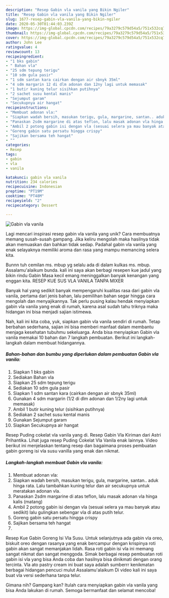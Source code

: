 ```yaml
---
description: "Resep Gabin vla vanila yang Bikin Ngiler"
title: "Resep Gabin vla vanila yang Bikin Ngiler"
slug: 1677-resep-gabin-vla-vanila-yang-bikin-ngiler
date: 2020-05-30T01:44:03.239Z
image: https://img-global.cpcdn.com/recipes/79a3279c579d54a5/751x532cq70/gabin-vla-vanila-foto-resep-utama.jpg
thumbnail: https://img-global.cpcdn.com/recipes/79a3279c579d54a5/751x532cq70/gabin-vla-vanila-foto-resep-utama.jpg
cover: https://img-global.cpcdn.com/recipes/79a3279c579d54a5/751x532cq70/gabin-vla-vanila-foto-resep-utama.jpg
author: John Lee
ratingvalue: 4
reviewcount: 13
recipeingredient:
- "1 bks gabin"
- " Bahan vla"
- "25 sdm tepung terigu"
- "10 sdm gula pasir"
- "1 sdm santan kara cairkan dengan air sbnyk 35ml"
- "4 sdm margarin 12 di dlm adonan dan 12ny lagi untuk memasak"
- "1 butir kuning telur sisihkan putihnya"
- "2 sachet susu kental manis"
- "Sejumput garam"
- "Secukupnya air hangat"
recipeinstructions:
- "Membuat adonan vla:"
- "Siapkan wadah bersih, masukan terigu, gula, margarine, santan.. aduk hinga rata. Lalu tambahkan kuning telur dan air secukupnya untuk meratakan adonan vla."
- "Panaskan 2sdm margarine di atas teflon, lalu masak adonan vla hinga kalis (matang)"
- "Ambil 2 potong gabin isi dengan vla (sesuai selera ya mau banyak atau sedikit) lalu gulingkan sebengar vla di atas putih telur."
- "Goreng gabin satu persatu hingga crispy"
- "Sajikan bersama teh hangat"
- ""
categories:
- Resep
tags:
- gabin
- vla
- vanila

katakunci: gabin vla vanila 
nutrition: 234 calories
recipecuisine: Indonesian
preptime: "PT19M"
cooktime: "PT48M"
recipeyield: "2"
recipecategory: Dessert

---
```



![Gabin vla vanila](https://img-global.cpcdn.com/recipes/79a3279c579d54a5/751x532cq70/gabin-vla-vanila-foto-resep-utama.jpg)

Lagi mencari inspirasi resep gabin vla vanila yang unik? Cara membuatnya memang susah-susah gampang. Jika keliru mengolah maka hasilnya tidak akan memuaskan dan bahkan tidak sedap. Padahal gabin vla vanila yang enak selayaknya memiliki aroma dan rasa yang mampu memancing selera kita.

Bunnn tuh cemilan ms. mbup yg selalu ada di dalam kulkas ms. mbup. Assalamu&#39;alaikum bunda. kali ini saya akan berbagi resepen kue jadul yang bikin rindu Gabin Masa kecil emang meninggalkan banyak kenangan yang enggan kita. RESEP KUE SUS VLA VANILA TANPA MIXER

Banyak hal yang sedikit banyak mempengaruhi kualitas rasa dari gabin vla vanila, pertama dari jenis bahan, lalu pemilihan bahan segar hingga cara mengolah dan menyajikannya. Tak perlu pusing kalau hendak menyiapkan gabin vla vanila yang enak di rumah, karena asal sudah tahu triknya maka hidangan ini bisa menjadi sajian istimewa.


Nah, kali ini kita coba, yuk, siapkan gabin vla vanila sendiri di rumah. Tetap berbahan sederhana, sajian ini bisa memberi manfaat dalam membantu menjaga kesehatan tubuhmu sekeluarga. Anda bisa menyiapkan Gabin vla vanila memakai 10 bahan dan 7 langkah pembuatan. Berikut ini langkah-langkah dalam membuat hidangannya.

<!--inarticleads1-->

##### Bahan-bahan dan bumbu yang diperlukan dalam pembuatan Gabin vla vanila:

1. Siapkan 1 bks gabin
1. Sediakan  Bahan vla
1. Siapkan 25 sdm tepung terigu
1. Sediakan 10 sdm gula pasir
1. Siapkan 1 sdm santan kara (cairkan dengan air sbnyk 35ml)
1. Gunakan 4 sdm margarin (1/2 di dlm adonan dan 1/2ny lagi untuk memasak)
1. Ambil 1 butir kuning telur (sisihkan putihnya)
1. Sediakan 2 sachet susu kental manis
1. Gunakan Sejumput garam
1. Siapkan Secukupnya air hangat


Resep Puding cokelat vla vanila yang di. Resep Gabin Vla Kiriman dari Astri Prihantika. Lihat juga resep Puding Cokelat Vla Vanila enak lainnya. Video berikut ini menjelaskan tentang resep dan bagaimana proses pembuatan gabin goreng isi vla susu vanilla yang enak dan nikmat. 

<!--inarticleads2-->

##### Langkah-langkah membuat Gabin vla vanila:

1. Membuat adonan vla:
1. Siapkan wadah bersih, masukan terigu, gula, margarine, santan.. aduk hinga rata. Lalu tambahkan kuning telur dan air secukupnya untuk meratakan adonan vla.
1. Panaskan 2sdm margarine di atas teflon, lalu masak adonan vla hinga kalis (matang)
1. Ambil 2 potong gabin isi dengan vla (sesuai selera ya mau banyak atau sedikit) lalu gulingkan sebengar vla di atas putih telur.
1. Goreng gabin satu persatu hingga crispy
1. Sajikan bersama teh hangat
1. 


Resep Kue Gabin Goreng Isi Vla Susu. Untuk selanjutnya ada gabin vla oreo, biskuit oreo dengan rasanya yang enak bercampur dengan krispinya roti gabin akan sangat memanjakan lidah. Rasa roti gabin isi vla ini memang sangat nikmat dan sangat menggoda. Simak berbagai resep pembuatan roti gabin isi vla yang bisa Anda coba dan hasilnya bisa dinikmati dengan orang tercinta. Vla ato pastry cream ini buat saya adalah sumberrr kenikmatan berbagai hidangan pencuci mulut Assalamu&#39;alaikum Di video kali ini saya buat vla versi sederhana tanpa telur. 

Gimana nih? Gampang kan? Itulah cara menyiapkan gabin vla vanila yang bisa Anda lakukan di rumah. Semoga bermanfaat dan selamat mencoba!
